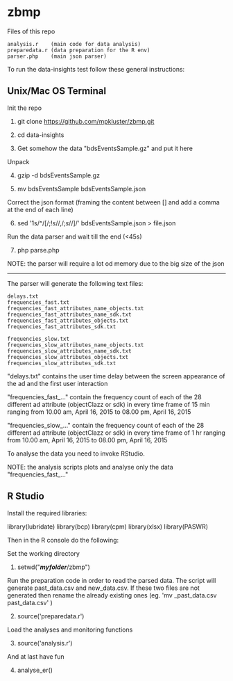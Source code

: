 # zbmp

Files of this repo

	analysis.r    (main code for data analysis)
	preparedata.r (data preparation for the R env)
	parser.php    (main json parser)


To run the data-insights test follow these general instructions:


Unix/Mac OS Terminal
----------------------------------------
Init the repo

1. git clone https://github.com/mpkluster/zbmp.git

2. cd data-insights

3. Get somehow the data "bdsEventsSample.gz" and put it here

Unpack

4. gzip -d bdsEventsSample.gz

5. mv bdsEventsSample bdsEventsSample.json

Correct the json format (framing the content between [] and add a comma at the end of each line)

6. sed '1s/^/[/;$!s/$/,/;$s/$/]/' bdsEventsSample.json > file.json

Run the data parser and wait till the end (<45s)

7. php parse.php

NOTE: the parser will require a lot od memory due to the big size of the json

--------------------------------------------
The parser will generate the following text files:

	delays.txt
	frequencies_fast.txt
	frequencies_fast_attributes_name_objects.txt
	frequencies_fast_attributes_name_sdk.txt
	frequencies_fast_attributes_objects.txt
	frequencies_fast_attributes_sdk.txt
	
	frequencies_slow.txt
	frequencies_slow_attributes_name_objects.txt
	frequencies_slow_attributes_name_sdk.txt
	frequencies_slow_attributes_objects.txt
	frequencies_slow_attributes_sdk.txt


"delays.txt"       contains the user time delay between the screen appearance of the ad and the first user interaction 

"frequencies_fast_..." contain the frequency count of each of the 28 different ad attribute (objectClazz or sdk) in every time frame of 15 min ranging from 10.00 am, April 16, 2015 to 08.00 pm, April 16, 2015  

"frequencies_slow_..." contain the frequency count of each of the 28 different ad attribute (objectClazz or sdk) in every time frame of 1 hr ranging from 10.00 am, April 16, 2015 to 08.00 pm, April 16, 2015  

To analyse the data you need to invoke RStudio.

NOTE: the analysis scripts plots and analyse only the data "frequencies_fast_..."




R Studio
----------------------------------------

Install the required libraries: 

library(lubridate)
library(bcp)
library(cpm)
library(xlsx)
library(PASWR)

Then in the R console do the following:

Set the working directory

1. setwd("***myfolder***/zbmp")

Run the preparation code in order to read the parsed data. The script will generate past_data.csv and new_data.csv. If these two files are not generated then rename the already existing ones (eg. 'mv _past_data.csv past_data.csv' )

2. source('preparedata.r')

Load the analyses and monitoring functions

3. source('analysis.r')

And at last have fun

4. analyse_er()




